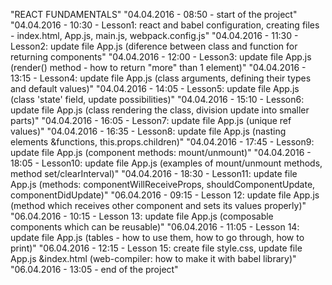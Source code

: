 "REACT FUNDAMENTALS" 
"04.04.2016 - 08:50 - start of the project" 
"04.04.2016 - 10:30 - Lesson1: react and babel configuration, creating files - index.html, App.js, main.js, webpack.config.js" 
"04.04.2016 - 11:30 - Lesson2: update file App.js (diference between class and function for returning components" 
"04.04.2016 - 12:00 - Lesson3: update file App.js (render() method - how to return "more" than 1 element)" 
"04.04.2016 - 13:15 - Lesson4: update file App.js (class arguments, defining their types and default values)" 
"04.04.2016 - 14:05 - Lesson5: update file App.js (class 'state' field, update possibilities)" 
"04.04.2016 - 15:10 - Lesson6: update file App.js (class rendering the class, division update into smaller parts)" 
"04.04.2016 - 16:05 - Lesson7: update file App.js (unique ref values)" 
"04.04.2016 - 16:35 - Lesson8: update file App.js (nasting elements &functions, this.props.children)" 
"04.04.2016 - 17:45 - Lesson9: update file App.js (component methods: mount/unmount)" 
"04.04.2016 - 18:05 - Lesson10: update file App.js (examples of mount/unmount methods, method set/clearInterval)" 
"04.04.2016 - 18:30 - Lesson11: update file App.js (methods: componentWillReceiveProps, shouldComponentUpdate, componentDidUpdate)" 
"06.04.2016 - 09:15 - Lesson 12: update file App.js (method which receives other component and sets its values properly)" 
"06.04.2016 - 10:15 - Lesson 13: update file App.js (composable components which can be reusable)" 
"06.04.2016 - 11:05 - Lesson 14: update file App.js (tables - how to use them, how to go through, how to print)" 
"06.04.2016 - 12:15 - Lesson 15: create file style.css, update file App.js &index.html (web-compiler: how to make it with babel library)" 
"06.04.2016 - 13:05 - end of the project" 